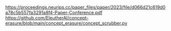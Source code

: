 https://proceedings.neurips.cc/paper_files/paper/2023/file/d066d21c619d0a78c5b557fa3291a8f4-Paper-Conference.pdf
https://github.com/EleutherAI/concept-erasure/blob/main/concept_erasure/concept_scrubber.py